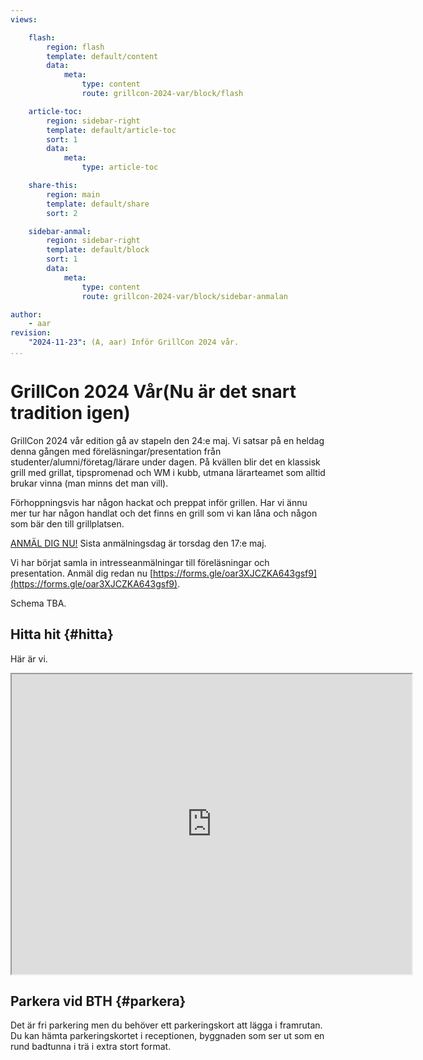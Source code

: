 ```yaml
---
views:

    flash:
        region: flash
        template: default/content
        data:
            meta:
                type: content
                route: grillcon-2024-var/block/flash

    article-toc:
        region: sidebar-right
        template: default/article-toc
        sort: 1
        data:
            meta:
                type: article-toc

    share-this:
        region: main
        template: default/share
        sort: 2

    sidebar-anmal:
        region: sidebar-right
        template: default/block
        sort: 1
        data:
            meta:
                type: content
                route: grillcon-2024-var/block/sidebar-anmalan

author:
    - aar
revision:
    "2024-11-23": (A, aar) Inför GrillCon 2024 vår.
...
```

GrillCon 2024 Vår(Nu är det snart tradition igen)
===============================

GrillCon 2024 vår edition gå av stapeln den 24:e maj. Vi satsar på en heldag denna gången med föreläsningar/presentation från studenter/alumni/företag/lärare under dagen. På kvällen blir det en klassisk grill med grillat, tipspromenad och WM i kubb, utmana lärarteamet som alltid brukar vinna (man minns det man vill).

Förhoppningsvis har någon hackat och preppat inför grillen. Har vi ännu mer tur har någon handlat och det finns en grill som vi kan låna och någon som bär den till grillplatsen.

[ANMÄL DIG NU!](https://forms.gle/WvzA4VP1gVwP3XQG7) Sista anmälningsdag är torsdag den 17:e maj.

Vi har börjat samla in intresseanmälningar till föreläsningar och presentation. Anmäl dig redan nu [https://forms.gle/oar3XJCZKA643gsf9](https://forms.gle/oar3XJCZKA643gsf9).

Schema TBA.


<!--
Vi samlas 17:00 på Studentviken.

Så här kan det se ut när vi grillar, i vått och torrt. Mest vått 2018 när stormen Knud kom på besök.

[YOUTUBE src=aGgaR5ryyBM width=730 caption="GrillCon hösten 2018 då stormen knud kom och besökte oss."]

-->
Hitta hit {#hitta}
--------------------------------

Här är vi.

<iframe src="https://www.google.com/maps/d/u/0/embed?mid=1UNmeJUpCMmbFy7dAFLzOwzwfFps" width="640" height="480"></iframe>



Parkera vid BTH {#parkera}
--------------------------------

Det är fri parkering men du behöver ett parkeringskort att lägga i framrutan. Du kan hämta parkeringskortet i receptionen, byggnaden som ser ut som en rund badtunna i trä i extra stort format.
